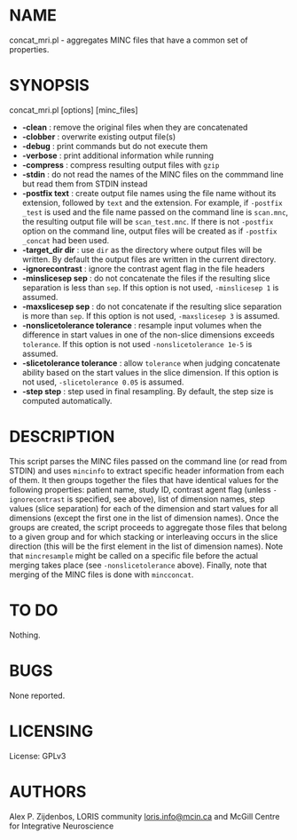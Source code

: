# NAME
concat\_mri.pl - aggregates MINC files that have a common set of properties.

# SYNOPSIS
concat\_mri.pl \[options\] \[minc\_files\]

- **-clean** : remove the original files when they are concatenated
- **-clobber** : overwrite existing output file(s)
- **-debug** : print commands but do not execute them
- **-verbose** : print additional information while running
- **-compress** : compress resulting output files with `gzip`
- **-stdin** : do not read the names of the MINC files on the commmand line but read them
from STDIN instead
- **-postfix text** : create output file names using the file name without its extension, followed
by `text` and the extension. For example, if `-postfix _test` is used and the file name
passed on the command line is `scan.mnc`, the resulting output file will be `scan_test.mnc`.
If there is not `-postfix` option on the command line, output files will be created as if 
`-postfix _concat` had been used.
- **-target\_dir dir** : use `dir` as the directory where output files will be written. By 
default the output files are written in the current directory.
- **-ignorecontrast** : ignore the contrast agent flag in the file headers
- **-minslicesep sep** : do not concatenate the files if the resulting slice separation 
is less than `sep`. If this option is not used, `-minslicesep 1` is assumed.
- **-maxslicesep sep** : do not concatenate if the resulting slice separation is more 
than `sep`. If this option is not used, `-maxslicesep 3` is assumed.
- **-nonslicetolerance tolerance** : resample input volumes when the difference in 
start values in one of the non-slice dimensions exceeds `tolerance`. If this option
is not used `-nonslicetolerance 1e-5` is assumed.
- **-slicetolerance tolerance** : allow `tolerance` when judging concatenate ability 
based on the start values in the slice dimension. If this option is not used, 
`-slicetolerance 0.05` is assumed.
- **-step step** : step used in final resampling. By default, the step size is computed
automatically.

# DESCRIPTION

This script parses the MINC files passed on the command line (or read from STDIN) and 
uses `mincinfo` to extract specific header information from each of them. It then groups
together the files that have identical values for the following properties: 
patient name, study ID, contrast agent flag (unless `-ignorecontrast` is specified, see 
above), list of dimension names, step values (slice separation) for each of the dimension
and start values for all dimensions (except the first one in the list of dimension names). 
Once the groups are created, the script proceeds to aggregate those files that belong to 
a given group and for which stacking or interleaving occurs in the slice direction (this 
will be the first element in the list of dimension names). Note that `mincresample` might 
be called on a specific file before the actual merging takes place (see `-nonslicetolerance`
above). Finally, note that merging of the MINC files is done with `mincconcat`. 

# TO DO

Nothing.

# BUGS

None reported.

# LICENSING

License: GPLv3

# AUTHORS

Alex P. Zijdenbos,
LORIS community <loris.info@mcin.ca> and McGill Centre for Integrative Neuroscience
